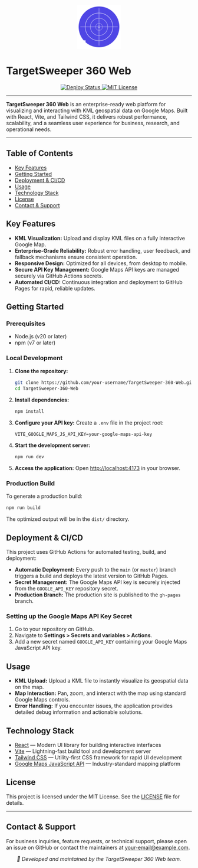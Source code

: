<p align="center">
   <img src="public/icon-base.svg" alt="TargetSweeper 360 Logo" width="120" />
</p>

# TargetSweeper 360 Web

<p align="center">
   <a href="https://github.com/TargetSweeper-360-Web/TargetSweeper-360-Web/actions/workflows/deploy.yml">
      <img src="https://github.com/TargetSweeper-360-Web/TargetSweeper-360-Web/actions/workflows/deploy.yml/badge.svg" alt="Deploy Status" />
   </a>
   <a href="https://github.com/TargetSweeper-360-Web/TargetSweeper-360-Web/blob/main/LICENSE">
      <img src="https://img.shields.io/badge/license-MIT-blue.svg" alt="MIT License" />
   </a>
</p>

---

**TargetSweeper 360 Web** is an enterprise-ready web platform for visualizing and interacting with KML geospatial data on Google Maps. Built with React, Vite, and Tailwind CSS, it delivers robust performance, scalability, and a seamless user experience for business, research, and operational needs.

---

## Table of Contents

- [Key Features](#key-features)
- [Getting Started](#getting-started)
- [Deployment & CI/CD](#deployment--cicd)
- [Usage](#usage)
- [Technology Stack](#technology-stack)
- [License](#license)
- [Contact & Support](#contact--support)

## Key Features

- **KML Visualization:** Upload and display KML files on a fully interactive Google Map.
- **Enterprise-Grade Reliability:** Robust error handling, user feedback, and fallback mechanisms ensure consistent operation.
- **Responsive Design:** Optimized for all devices, from desktop to mobile.
- **Secure API Key Management:** Google Maps API keys are managed securely via GitHub Actions secrets.
- **Automated CI/CD:** Continuous integration and deployment to GitHub Pages for rapid, reliable updates.

## Getting Started

### Prerequisites

- Node.js (v20 or later)
- npm (v7 or later)

### Local Development

1. **Clone the repository:**
   ```bash
   git clone https://github.com/your-username/TargetSweeper-360-Web.git
   cd TargetSweeper-360-Web
   ```
2. **Install dependencies:**
   ```bash
   npm install
   ```
3. **Configure your API key:**
   Create a `.env` file in the project root:
   ```env
   VITE_GOOGLE_MAPS_JS_API_KEY=your-google-maps-api-key
   ```
4. **Start the development server:**
   ```bash
   npm run dev
   ```
5. **Access the application:**
   Open [http://localhost:4173](http://localhost:4173) in your browser.

### Production Build

To generate a production build:

```bash
npm run build
```

The optimized output will be in the `dist/` directory.

## Deployment & CI/CD

This project uses GitHub Actions for automated testing, build, and deployment:

- **Automatic Deployment:** Every push to the `main` (or `master`) branch triggers a build and deploys the latest version to GitHub Pages.
- **Secret Management:** The Google Maps API key is securely injected from the `GOOGLE_API_KEY` repository secret.
- **Production Branch:** The production site is published to the `gh-pages` branch.

### Setting up the Google Maps API Key Secret

1. Go to your repository on GitHub.
2. Navigate to **Settings > Secrets and variables > Actions**.
3. Add a new secret named `GOOGLE_API_KEY` containing your Google Maps JavaScript API key.

## Usage

- **KML Upload:** Upload a KML file to instantly visualize its geospatial data on the map.
- **Map Interaction:** Pan, zoom, and interact with the map using standard Google Maps controls.
- **Error Handling:** If you encounter issues, the application provides detailed debug information and actionable solutions.

## Technology Stack

- [React](https://react.dev/) — Modern UI library for building interactive interfaces
- [Vite](https://vitejs.dev/) — Lightning-fast build tool and development server
- [Tailwind CSS](https://tailwindcss.com/) — Utility-first CSS framework for rapid UI development
- [Google Maps JavaScript API](https://developers.google.com/maps/documentation/javascript/overview) — Industry-standard mapping platform

## License

This project is licensed under the MIT License. See the [LICENSE](LICENSE) file for details.

---

## Contact & Support

For business inquiries, feature requests, or technical support, please open an issue on GitHub or contact the maintainers at [your-email@example.com](mailto:your-email@example.com).

<p align="center">
   <em>💖 Developed and maintained by the TargetSweeper 360 Web team.</em>
</p>
